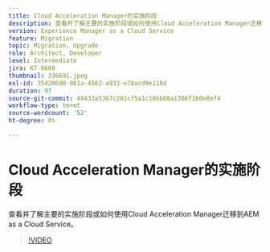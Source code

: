 ```yaml
---
title: Cloud Acceleration Manager的实施阶段
description: 查看并了解主要的实施阶段或如何使用Cloud Acceleration Manager迁移到AEM as a Cloud Service。
version: Experience Manager as a Cloud Service
feature: Migration
topic: Migration, Upgrade
role: Architect, Developer
level: Intermediate
jira: KT-8660
thumbnail: 336691.jpeg
exl-id: 35420690-061a-4562-a933-e7bacd9e116d
duration: 97
source-git-commit: 48433a5367c281cf5a1c106b08a1306f1b0e8ef4
workflow-type: tm+mt
source-wordcount: '52'
ht-degree: 0%

---
```


# Cloud Acceleration Manager的实施阶段

查看并了解主要的实施阶段或如何使用Cloud Acceleration Manager迁移到AEM as a Cloud Service。

>[!VIDEO](https://video.tv.adobe.com/v/3438289?quality=12&learn=on&captions=chi_hans)
